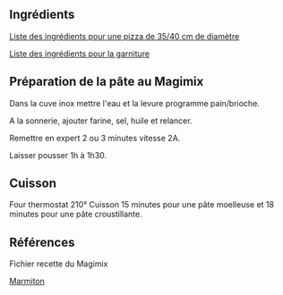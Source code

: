 
## Ingrédients

[Liste des ingrédients pour une pizza de 35/40 cm de diamètre](/Alimentation/Recettes/Ingredients/ingredients_pate_pizza.md)

[Liste des ingrédients pour la garniture](/Alimentation/Recettes/Ingredients/ingredients_garniture_pizza.md)

## Préparation de la pâte au Magimix

Dans la cuve inox mettre l'eau et la levure programme pain/brioche.

A la sonnerie, ajouter farine, sel, huile et relancer.

Remettre en expert 2 ou 3 minutes vitesse 2A.

Laisser pousser 1h à 1h30.

## Cuisson

Four thermostat 210°
Cuisson 15 minutes pour une pâte moelleuse et 18 minutes pour une pâte croustillante.

## Références

Fichier recette du Magimix

[Marmiton](https://www.marmiton.org/recettes/recette_pizza-maison_313213.aspx)
